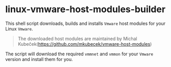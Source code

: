 # linux-vmware-host-modules-builder
This shell script downloads, builds and installs `Vmware` host modules for your Linux `Vmware`. 
>The downloaded host modules are maintained by Michal Kubeček(https://github.com/mkubecek/vmware-host-modules)

The script will download the required `vmmnet` and `vmmon` for your `Vmware` version and install them for you. 
